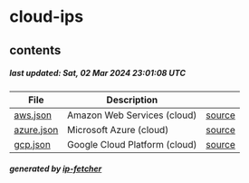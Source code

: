 # cloud-ips

## contents

##### last updated: Sat, 02 Mar 2024 23:01:08 UTC

| File  | Description | |
| ------------- | ------------- | ------------- |
| [aws.json](aws.json)  | Amazon Web Services (cloud)  | [source](https://docs.aws.amazon.com/vpc/latest/userguide/aws-ip-ranges.html) |  
| [azure.json](azure.json)  | Microsoft Azure  (cloud) | [source](https://www.microsoft.com/en-us/download/confirmation.aspx?id=56519) |  
| [gcp.json](gcp.json)  | Google Cloud Platform  (cloud) | [source](https://cloud.google.com/compute/docs/faq#find_ip_range) |  


##### generated by [ip-fetcher](https://github.com/jonhadfield/ip-fetcher)
